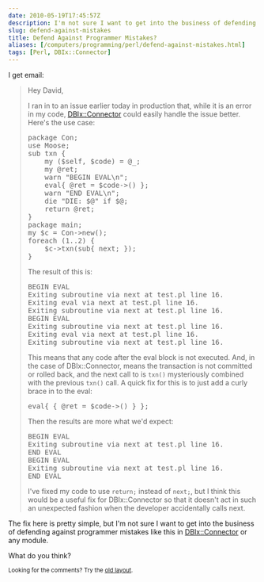 ```yaml
--- 
date: 2010-05-19T17:45:57Z
description: I'm not sure I want to get into the business of defending against programmer mistakes in DBIx::Connector module. What do you think?
slug: defend-against-mistakes
title: Defend Against Programmer Mistakes?
aliases: [/computers/programming/perl/defend-against-mistakes.html]
tags: [Perl, DBIx::Connector]
---
```


<p>I get email:</p>

<blockquote>
  <p>Hey David,</p>
  
  <p>I ran in to an issue earlier today in production that, while it is an error in my code, <a href="http://search.cpan.org/perldoc?DBIx::Connector">DBIx::Connector</a> could easily handle the issue better.  Here's the use case:</p>

<pre>
package Con;
use Moose;
sub txn {
    my ($self, $code) = @_;
    my @ret;
    warn &quot;BEGIN EVAL\n&quot;;
    eval{ @ret = $code-&gt;() };
    warn &quot;END EVAL\n&quot;;
    die &quot;DIE: $@&quot; if $@;
    return @ret;
}
package main;
my $c = Con-&gt;new();
foreach (1..2) {
    $c-&gt;txn(sub{ next; });
}
</pre>
  
  <p>The result of this is:</p>

<pre>
BEGIN EVAL
Exiting subroutine via next at test.pl line 16.
Exiting eval via next at test.pl line 16.
Exiting subroutine via next at test.pl line 16.
BEGIN EVAL
Exiting subroutine via next at test.pl line 16.
Exiting eval via next at test.pl line 16.
Exiting subroutine via next at test.pl line 16.
</pre>
  
  <p>This means that any code after the eval block is not executed.  And, in the case of DBIx::Connector, means the transaction is not committed or rolled back, and the next call to is <code>txn()</code> mysteriously combined with the previous <code>txn()</code> call.  A quick fix for this is to just add a curly brace in to the eval:</p>

<pre>
eval{ { @ret = $code-&gt;() } };
</pre>
  
  <p>Then the results are more what we'd expect:</p>

<pre>
BEGIN EVAL
Exiting subroutine via next at test.pl line 16.
END EVAL
BEGIN EVAL
Exiting subroutine via next at test.pl line 16.
END EVAL
</pre>
  
  <p>I've fixed my code to use <code>return;</code> instead of <code>next;</code>, but I think this would be a useful fix for DBIx::Connector so that it doesn't act in such an unexpected fashion when the developer accidentally calls next.</p>
</blockquote>

<p>The fix here is pretty simple, but I'm not sure I want to get into the business of defending against programmer mistakes like this in <a href="http://search.cpan.org/perldoc?DBIx::Connector">DBIx::Connector</a> or any module.</p>

<p>What do you think?</p>

<p class="past"><small>Looking for the comments? Try the <a rel="nofollow" href="//past.justatheory.com/computers/programming/perl/defend-against-mistakes.html">old layout</a>.</small></p>


